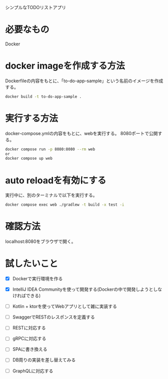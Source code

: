 シンプルなTODOリストアプリ

# 必要なもの
Docker

# docker imageを作成する方法
Dockerfileの内容をもとに、「to-do-app-sample」という名前のイメージを作成する。
```sh
docker build -t to-do-app-sample .
```

# 実行する方法
docker-compose.ymlの内容をもとに、webを実行する。
8080ポートで公開する。
```sh
docker compose run -p 8080:8080 --rm web
or
docker compose up web
```

# auto reloadを有効にする
実行中に、別のターミナルで以下を実行する。
```sh
docker compose exec web ./gradlew -t build -x test -i
```

# 確認方法
localhost:8080をブラウザで開く。

# 試したいこと
- [x] Dockerで実行環境を作る
- [x] IntelliJ IDEA Communityを使って開発する(Dockerの中で開発しようとしなければできる)
- [ ] Kotlin + ktorを使ってWebアプリとして雑に実装する
- [ ] SwaggerでRESTのレスポンスを定義する
- [ ] RESTに対応する
- [ ] gRPCに対応する
- [ ] SPAに書き換える
- [ ] DB周りの実装を差し替えてみる
- [ ] GraphQLに対応する

